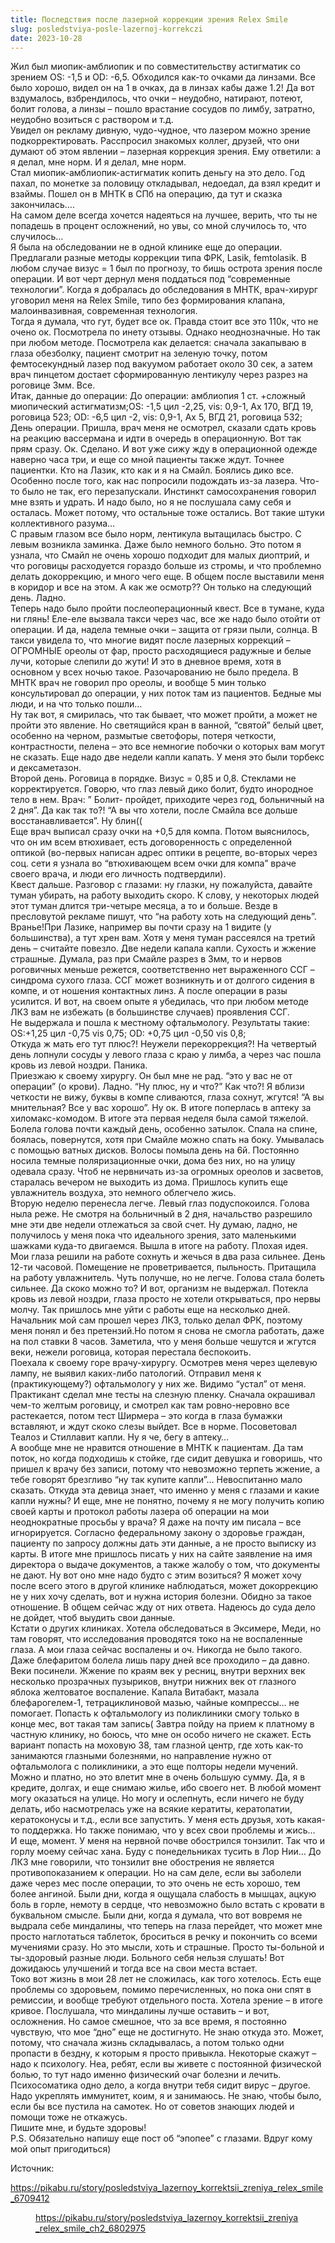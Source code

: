 ```yaml
---
title: Последствия после лазерной коррекции зрения Relex Smile⁠⁠
slug: posledstviya-posle-lazernoj-korrekczi
date: 2023-10-28
---
```

Жил был миопик-амблиопик и по совместительству астигматик со зрением OS: -1,5 и OD: -6,5. Обходился как-то очками да линзами. Все было хорошо, видел он на 1 в очках, да в линзах кабы даже 1.2! Да вот вздумалось, взбрендилось, что очки &#8211; неудобно, натирают, потеют, болит голова, а линзы &#8211; пошло врастание сосудов по лимбу, затратно, неудобно возиться с раствором и т.д.  
Увидел он рекламу дивную, чудо-чудное, что лазером можно зрение подкорректировать. Расспросил знакомых коллег, друзей, что они думают об этом явлении &#8211; лазерная коррекция зрения. Ему ответили: а я делал, мне норм. И я делал, мне норм.  
Стал миопик-амблиопик-астигматик копить деньгу на это дело. Год пахал, по монетке за половицу откладывал, недоедал, да взял кредит и взаймы. Пошел он в МНТК в СПб на операцию, да тут и сказка закончилась&#8230;.  
На самом деле всегда хочется надеяться на лучшее, верить, что ты не попадешь в процент осложнений, но увы, со мной случилось то, что случилось&#8230;  
Я была на обследовании не в одной клинике еще до операции. Предлагали разные методы коррекции типа ФРК, Lasik, femtolasik. В любом случае визус = 1 был по прогнозу, то бишь острота зрения после операции. И вот черт дернул меня поддаться под &#8220;современные технологии&#8221;. Когда я добралась до обследования в МНТК, врач-хирург уговорил меня на Relex Smile, типо без формирования клапана, малоинвазивная, современная технология.  
Тогда я думала, что гут, будет все ок. Правда стоит все это 110к, что не очено ок. Посмотрела по инету отзывы. Однако неоднозначные. Но так при любом методе. Посмотрела как делается: сначала закапываю в глаза обезболку, пациент смотрит на зеленую точку, потом фемтосекундный лазер под вакуумом работает около 30 сек, а затем врач пинцетом достает сформированную лентикулу через разрез на роговице 3мм. Все.  
Итак, данные до операции: До операции: амблиопия 1 ст. +сложный миопический астигматизм;OS: -1,5 цил -2,25, vis: 0,9-1, Ax 170, ВГД 19, роговица 523; OD: -6,5 цил -2, vis: 0,9-1, Ax 5, ВГД 21, роговица 532;  
День операции. Пришла, врач меня не осмотрел, сказали сдать кровь на реакцию вассермана и идти в очередь в операционную. Вот так прям сразу. Ок. Сделано. И вот уже сижу жду в операционной одежде наверно часа три, и еще со мной пациенты также ждут. Точнее пациентки. Кто на Лазик, кто как и я на Смайл. Боялись дико все. Особенно после того, как нас попросили подождать из-за лазера. Что-то было не так, его перезапускали. Инстинкт самосохранения говорил мне взять и удрать. И надо было, но я не послушала саму себя и осталась. Может потому, что остальные тоже остались. Вот такие штуки коллективного разума&#8230;  
С правым глазом все было норм, лентикула вытащилась быстро. С левым возникла заминка. Даже было немного больно. Это потом я узнала, что Смайл не очень хорошо подходит для малых диоптрий, и что роговицы расходуется гораздо больше из стромы, и что проблемно делать докоррекцию, и много чего еще. В общем после выставили меня в коридор и все на этом. А как же осмотр?? Он только на следующий день. Ладно.  
Теперь надо было пройти послеоперационный квест. Все в тумане, куда ни глянь! Еле-еле вызвала такси через час, все же надо было отойти от операции. И да, надела темные очки &#8211; защита от грязи пыли, солнца. В такси увидела то, что многие видят после лазерных коррекций &#8211; ОГРОМНЫЕ ореолы от фар, просто расходящиеся радужные и белые лучи, которые слепили до жути! И это в дневное время, хотя в основном у всех ночью такое. Разочарованию не было предела. В МНТК врач не говорил про ореолы, и вообще 5 мин только консультировал до операции, у них поток там из пациентов. Бедные мы люди, и на что только пошли&#8230;  
Ну так вот, я смирилась, что так бывает, что может пройти, а может не пройти это явление. Но светящийся кран в ванной, &#8220;святой&#8221; белый цвет, особенно на черном, размытые светофоры, потеря четкости, контрастности, пелена &#8211; это все немногие побочки о которых вам могут не сказать. Еще надо две недели капли капать. У меня это были торбекс и дексаметазон.  
Второй день. Роговица в порядке. Визус = 0,85 и 0,8. Стеклами не корректируется. Говорю, что глаз левый дико болит, будто инородное тело в нем. Врач: &#8221; Болит- пройдет, приходите через год, больничный на 2 дня&#8221;. Да как так то?! &#8220;А вы что хотели, после Смайла все дольше восстанавливается&#8221;. Ну блин((  
Еще врач выписал сразу очки на +0,5 для компа. Потом выяснилось, что он им всем втюхивает, есть договоренность с определенной оптикой (во-первых написан адрес оптики в рецепте, во-вторых через соц. сети я узнала во &#8220;втюхивающем всем очки для компа&#8221; враче своего врача, и люди его личность подтвердили).  
Квест дальше. Разговор с глазами: ну глазки, ну пожалуйста, давайте туман убирать, на работу выходить скоро. К слову, у некоторых людей этот туман длится три-четыре месяца, а то и больше. Везде в пресловутой рекламе пишут, что &#8220;на работу хоть на следующий день&#8221;. Вранье!При Лазике, например вы почти сразу на 1 видите (у большинства), а тут хрен вам. Хотя у меня туман рассеялся на третий день &#8211; считайте повезло. Две недели капала капли. Сухость и жжение страшные. Думала, раз при Смайле разрез в 3мм, то и нервов роговичных меньше режется, соответственно нет выраженного ССГ &#8211; синдрома сухого глаза. ССГ может возникнуть и от долгого сидения в компе, и от ношения контактных линз. А после операции в разы усилится. И вот, на своем опыте я убедилась, что при любом методе ЛКЗ вам не избежать (в большинстве случаев) проявления ССГ.  
Не выдержала и пошла к местному офтальмологу. Результаты такие:  
OS:+1,25 цил -0,75 vis 0,75; OD: +0,75 цил -0,50 vis 0,8;   
Откуда ж мать его тут плюс?! Неужели перекоррекция?! На четвертый день лопнули сосуды у левого глаза с краю у лимба, а через час пошла кровь из левой ноздри. Паника.  
Приезжаю к своему хирургу. Он был мне не рад. &#8220;это у вас не от операции&#8221; (о крови). Ладно. &#8220;Ну плюс, ну и что?&#8221; Как что?! Я вблизи четкости не вижу, буквы в компе сливаются, глаза сохнут, жгутся! &#8220;А вы мнительная? Все у вас хорошо&#8221;. Ну ок. В итоге поперлась в аптеку за хиломакс-комодом. В итоге эта первая неделя была самой тяжелой. Болела голова почти каждый день, особенно затылок. Спала на спине, боялась, повернутся, хотя при Смайле можно спать на боку. Умывалась с помощью ватных дисков. Волосы помыла день на 6й. Постоянно носила темные поляризационные очки, дома без них, но на улицу одевала сразу. Чтоб не нервничать из-за огромных ореолов и засветов, старалась вечером не выходить из дома. Пришлось купить еще увлажнитель воздуха, это немного облегчело жись.   
Вторую неделю перенесла легче. Левый глаз подуспокоился. Голова ныла реже. Не смотря на больничный в 2 дня, начальство разрешило мне эти две недели отлежаться за свой счет. Ну думаю, ладно, не получилось у меня пока что идеального зрения, зато маленькими шажками куда-то двигаемся. Вышла в итоге на работу. Плохая идея. Мои глаза решили на работе сохнуть и жечься в два раза сильнее. День 12-ти часовой. Помещение не проветривается, пыльность. Притащила на работу увлажнитель. Чуть получше, но не легче. Голова стала болеть сильнее. Да скоко можно то? И вот, организм не выдержал. Потекла кровь из левой ноздри, глаза просто не хотели открываться, про нервы молчу. Так пришлось мне уйти с работы еще на несколько дней. Начальник мой сам прошел через ЛКЗ, только делал ФРК, поэтому меня понял и без претензий.Но потом я снова не смогла работать, даже на пол ставки 8 часов. Заметила, что у меня больше чешутся и жгутся веки, нежели роговица, которая перестала беспокоить.   
Поехала к своему горе врачу-хирургу. Осмотрев меня через щелевую лампу, не выявил каких-либо патологий. Отправил меня к (практикующему?) офтальмологу у них же. Видимо &#8220;устал&#8221; от меня. Практикант сделал мне тесты на слезную пленку. Сначала окрашивал чем-то желтым роговицу, и смотрел как там ровно-неровно все растекается, потом тест Ширмера &#8211; это когда в глаза бумажки вставляют, и ждут скоко слезы выйдет. Все в норме. Посоветовал Теалоз и Стиллавит капли. Ну я че, бегу в аптеку&#8230;   
А вообще мне не нравится отношение в МНТК к пациентам. Да там поток, но когда подходишь к стойке, где сидит девушка и говоришь, что пришел к врачу без записи, потому что невозможно терпеть жжение, а тебе говорят брезгливо &#8220;ну так купите капли&#8221;&#8230; Невоспитанно мало сказать. Откуда эта девица знает, что именно у меня с глазами и какие капли нужны? И еще, мне не понятно, почему я не могу получить копию своей карты и протокол работы лазера об операции на мои неоднократные просьбы у врача? Я даже на почту им писала &#8211; все игнорируется. Согласно федеральному закону о здоровье граждан, пациенту по запросу должны дать эти данные, а не просто выписку из карты. В итоге мне пришлось писать у них на сайте заявление на имя директора о выдаче документов, а также жалобу о том, что документы не дают. Ну вот оно мне надо будто с этим возиться? Я может хочу после всего этого в другой клинике наблюдаться, может докоррекцию не у них хочу сделать, вот и нужна история болезни. Обидно за такое отношение. В общем сейчас жду от них ответа. Надеюсь до суда дело не дойдет, чтоб выудить свои данные.  
Кстати о других клиниках. Хотела обследоваться в Эксимере, Меди, но там говорят, что исследования проводятся токо на не воспаленные глаза. А мои глаза сейчас воспалены и оч. Никогда не было такого. Даже блефаритом болела лишь пару дней все проходило &#8211; да давно. Веки посинели. Жжение по краям век у ресниц, внутри верхних век несколько прозрачных пузыриков, внутри нижних век от глазного яблока желтоватое воспаление. Капала Витабакт, мазала блефарогелем-1, тетрациклиновой мазью, чайные компрессы&#8230; не помогает. Попасть к офтальмологу из поликлиники смогу только в конце мес, вот такая там запись( Завтра пойду на прием к платному в частную клинику, но боюсь, что мне он особо ничего не скажет. Есть вариант попасть на моховую 38, там глазной центр, где хоть как-то занимаются глазными болезнями, но направление нужно от офтальмолога с поликлиники, а это еще полторы недели мучений. Можно и платно, но это влетит мне в очень большую сумму. Да, я в кредите, долгах, и еще снимаю жилье, ибо своего нет. В любой момент могу оказаться на улице. Но могу и ослепнуть, если ничего не буду делать, ибо насмотрелась уже на всякие кератиты, кератопатии, кератоконусы и т.д., если все запустить. У меня есть друзья, хоть какая-то поддержка. Но также понимаю, что у всех свои проблемы и жись&#8230;  
И еще, момент. У меня на нервной почве обострился тонзилит. Так что и горлу моему сейчас хана. Буду с понедельниках тусить в Лор Нии&#8230; До ЛКЗ мне говорили, что тонзилит вне обострения не является противопоказанием к операции. Но на сам деле, если вы заболели даже через мес после операции, то это очень не есть хорошо, тем более ангиной. Были дни, когда я ощущала слабость в мышцах, ацкую боль в горле, немоту в сердце, что невозможно было встать с кровати в буквальном смысле. Были дни, когда я думала, что вот вовремя не выдрала себе миндалины, что теперь на глаза перейдет, что может мне просто наглотаться таблеток, броситься в речку и покончить со всеми мучениями сразу. Но это мысли, хоть и страшные. Просто ты-больной и ты-здоровый разные люди. Больного себя нельзя слушать! Вот дожидаюсь улучшений и тогда все на свои места встает.   
Токо вот жизнь в мои 28 лет не сложилась, как того хотелось. Есть еще проблемы со здоровьем, помимо перечисленных, но пока они спят в ремиссии, и вообще требуют отдельного поста. Хотела зрение &#8211; в итоге кривое. Послушала, что миндалины лучше оставить &#8211; и вот, осложнения. Но самое смешное, что за все время, я постоянно чувствую, что мое &#8220;дно&#8221; еще не достигнуто. Не знаю откуда это. Может, потому, что сначала жизнь складывалась, а потом только одни пропасти в бездну, к которым я просто привыкла. Некоторые скажут &#8211; надо к психологу. Неа, ребят, если вы живете с постоянной физической болью, то тут надо именно физический очаг болезни и лечить. Психосоматика одно дело, а когда внутри тебя сидит вирус &#8211; другое. Надо укреплять иммунитет, коим, я и занимаюсь. Не знаю, чтобы было, если бы все пустила на самотек. Но от советов знающих людей и помощи тоже не откажусь.   
Пишите мне, и будьте здоровы!  
P.S. Обязательно напишу еще пост об &#8220;эпопее&#8221; с глазами. Вдруг кому мой опыт пригодиться)

Источник: 

<a href="https://pikabu.ru/story/posledstviya_lazernoy_korrektsii_zreniya_relex_smile_6709412" target="_blank" rel="noreferrer noopener">https://pikabu.ru/story/posledstviya_lazernoy_korrektsii_zreniya_relex_smile_6709412</a><figure class="wp-block-embed"> 

<div class="wp-block-embed__wrapper">
  <a href="https://pikabu.ru/story/posledstviya_lazernoy_korrektsii_zreniya_relex_smile_ch2_6802975">https://pikabu.ru/story/posledstviya_lazernoy_korrektsii_zreniya_relex_smile_ch2_6802975</a>
</div></figure>